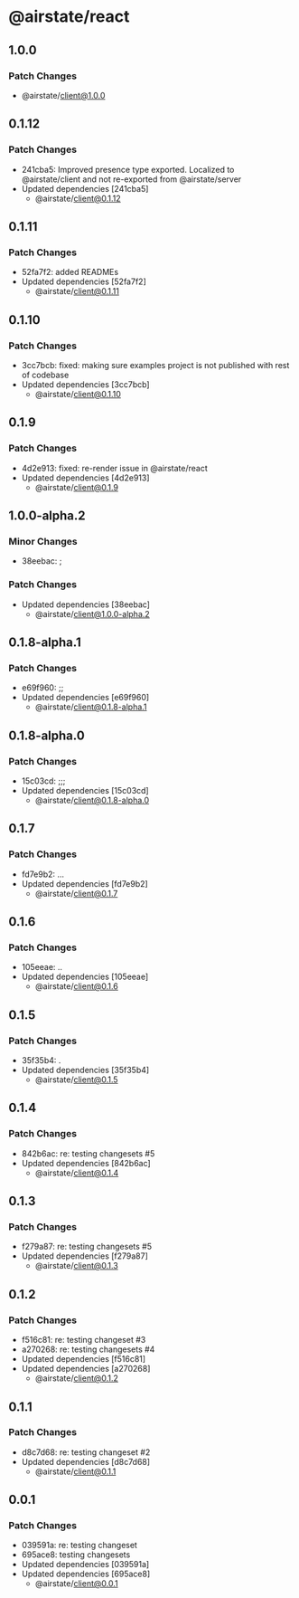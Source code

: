 # @airstate/react

## 1.0.0

### Patch Changes

- @airstate/client@1.0.0

## 0.1.12

### Patch Changes

- 241cba5: Improved presence type exported. Localized to @airstate/client and not re-exported from @airstate/server
- Updated dependencies [241cba5]
    - @airstate/client@0.1.12

## 0.1.11

### Patch Changes

- 52fa7f2: added READMEs
- Updated dependencies [52fa7f2]
    - @airstate/client@0.1.11

## 0.1.10

### Patch Changes

- 3cc7bcb: fixed: making sure examples project is not published with rest of codebase
- Updated dependencies [3cc7bcb]
    - @airstate/client@0.1.10

## 0.1.9

### Patch Changes

- 4d2e913: fixed: re-render issue in @airstate/react
- Updated dependencies [4d2e913]
    - @airstate/client@0.1.9

## 1.0.0-alpha.2

### Minor Changes

- 38eebac: ;

### Patch Changes

- Updated dependencies [38eebac]
    - @airstate/client@1.0.0-alpha.2

## 0.1.8-alpha.1

### Patch Changes

- e69f960: ;;
- Updated dependencies [e69f960]
    - @airstate/client@0.1.8-alpha.1

## 0.1.8-alpha.0

### Patch Changes

- 15c03cd: ;;;
- Updated dependencies [15c03cd]
    - @airstate/client@0.1.8-alpha.0

## 0.1.7

### Patch Changes

- fd7e9b2: ...
- Updated dependencies [fd7e9b2]
    - @airstate/client@0.1.7

## 0.1.6

### Patch Changes

- 105eeae: ..
- Updated dependencies [105eeae]
    - @airstate/client@0.1.6

## 0.1.5

### Patch Changes

- 35f35b4: .
- Updated dependencies [35f35b4]
    - @airstate/client@0.1.5

## 0.1.4

### Patch Changes

- 842b6ac: re: testing changesets #5
- Updated dependencies [842b6ac]
    - @airstate/client@0.1.4

## 0.1.3

### Patch Changes

- f279a87: re: testing changesets #5
- Updated dependencies [f279a87]
    - @airstate/client@0.1.3

## 0.1.2

### Patch Changes

- f516c81: re: testing changeset #3
- a270268: re: testing changesets #4
- Updated dependencies [f516c81]
- Updated dependencies [a270268]
    - @airstate/client@0.1.2

## 0.1.1

### Patch Changes

- d8c7d68: re: testing changeset #2
- Updated dependencies [d8c7d68]
    - @airstate/client@0.1.1

## 0.0.1

### Patch Changes

- 039591a: re: testing changeset
- 695ace8: testing changesets
- Updated dependencies [039591a]
- Updated dependencies [695ace8]
    - @airstate/client@0.0.1
